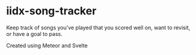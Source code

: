 # iidx-song-tracker
Keep track of songs you've played that you scored well on, want to revisit, or have a goal to pass.

Created using Meteor and Svelte
